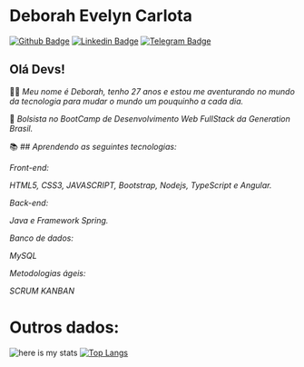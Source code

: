 

# Deborah Evelyn Carlota 

[![Github Badge](https://img.shields.io/badge/-Github-000?style=flat-square&logo=Github&logoColor=white&link=https://github.com/IvanCarlota)](https://github.com/DeborahEvelyn)
[![Linkedin Badge](https://img.shields.io/badge/-LinkedIn-blue?style=flat-square&logo=Linkedin&logoColor=white&link=https://www.linkedin.com/in/ivan-carlota/)](https://www.linkedin.com/in/deborah-evelyn-carlota-584366a1/)
[![Telegram Badge](https://img.shields.io/badge/-Telegram-1ca0f1?style=flat-square&labelColor=1ca0f1&logo=telegram&logoColor=white&link=https://t.me/Ivan_Jr777)](https://t.me/@deborahevelynC)


## Olá Devs! 

👩‍💻 *Meu nome é Deborah, tenho 27 anos e estou me aventurando no mundo da tecnologia para mudar o mundo um pouquinho a cada dia.*

🎯 *Bolsista no BootCamp de Desenvolvimento Web FullStack da Generation Brasil.*

📚 ## *Aprendendo as seguintes tecnologias:*

*Front-end:*

*HTML5, CSS3, JAVASCRIPT, Bootstrap, Nodejs, TypeScript e Angular.*

*Back-end:*

*Java e Framework Spring.*

*Banco de dados:*

*MySQL*

*Metodologias ágeis:*

*SCRUM*
*KANBAN*



# Outros dados:

![here is my stats](https://github-readme-stats.vercel.app/api?username=DeborahEvelyn&show_icons=true&hide_border=true)  [![Top Langs](https://github-readme-stats.vercel.app/api/top-langs/?username=DeborahEvelyn&layout=compact)](https://github.com/DeborahEvelyn/github-readme-stats)
